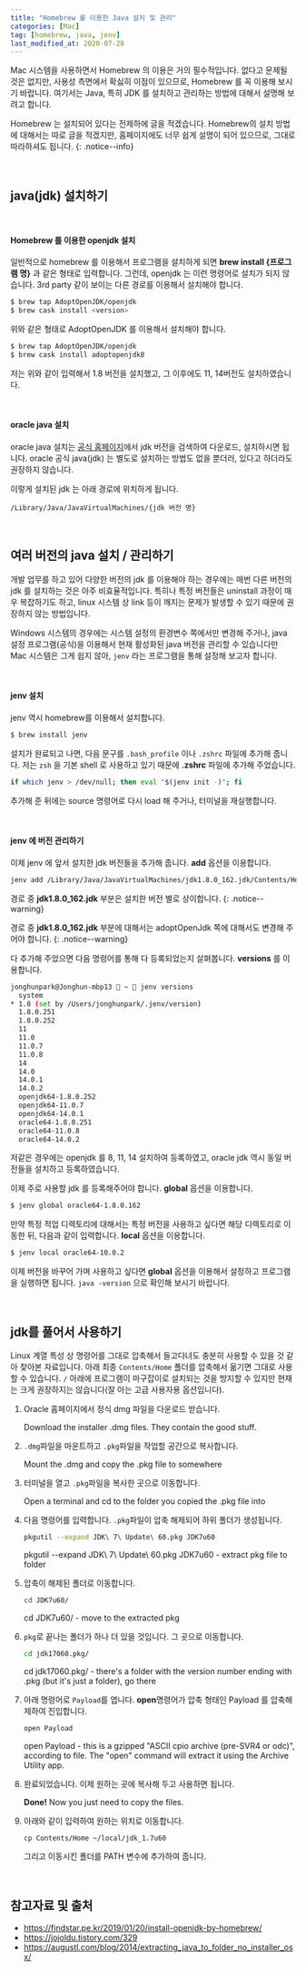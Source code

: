 ```yaml
---
title: "Homebrew 를 이용한 Java 설치 및 관리"
categories: [Mac]
tag: [homebrew, java, jenv]
last_modified_at: 2020-07-28
---
```

Mac 시스템을 사용하면서 Homebrew 의 이용은 거의 필수적입니다. 없다고 문제될 것은 없지만, 사용성 측면에서 확싫히 이점이 있으므로, Homebrew 를 꼭 이용해 보시기 바랍니다. 여기서는 Java, 특히 JDK 를 설치하고 관리하는 방법에 대해서 설명해 보려고 합니다. 

Homebrew 는 설치되어 있다는 전제하에 글을 적겠습니다. Homebrew의 설치 방법에 대해서는 따로 글을 적겠지만, 홈페이지에도 너무 쉽게 설명이 되어 있으므로, 그대로 따라하셔도 됩니다. 
{: .notice--info}

<br/>

## java(jdk) 설치하기

<br/>

#### Homebrew 를 이용한 openjdk 설치

일반적으로 homebrew 를 이용해서 프로그램을 설치하게 되면 **brew install {프로그램 명}** 과 같은 형태로 입력합니다. 그런데, openjdk 는 이런 명령어로 설치가 되지 않습니다. 3rd party 같이 보이는 다른 경로를 이용해서 설치해야 합니다. 

```sh
$ brew tap AdoptOpenJDK/openjdk
$ brew cask install <version>
```

위와 같은 형태로 AdoptOpenJDK 를 이용해서 설치해야 합니다. 

```sh
$ brew tap AdoptOpenJDK/openjdk
$ brew cask install adoptopenjdk8
```

저는 위와 같이 입력해서 1.8 버전을 설치했고, 그 이후에도 11, 14버전도 설치하였습니다. 

<br/>

#### oracle java 설치

oracle java 설치는 [공식 홈페이지](https://www.oracle.com/kr/java/technologies/oracle-java-archive-downloads.html)에서 jdk 버전을 검색하여 다운로드, 설치하시면 됩니다. oracle 공식 java(jdk) 는 별도로 설치하는 방법도 없을 뿐더러, 있다고 하더라도 권장하지 않습니다. 

이렇게 설치된 jdk 는 아래 경로에 위치하게 됩니다. 

```
/Library/Java/JavaVirtualMachines/{jdk 버전 명}
```

<br/>

## 여러 버전의 java 설치 / 관리하기

개발 업무를 하고 있어 다양한 버전의 jdk 를 이용해야 하는 경우에는 매번 다른 버전의 jdk 를 설치하는 것은 아주 비효율적입니다. 특히나 특정 버전들은 uninstall 과정이 매우 복잡하기도 하고, linux 시스템 상 link 등이 깨지는 문제가 발생할 수 있기 때문에 권장하지 않는 방법입니다. 

Windows 시스템의 경우에는 시스템 설정의 환경변수 쪽에서만 변경해 주거나, java 설정 프로그램(공식)을 이용해서 현재 활성화된 java 버전을 관리할 수 있습니다만 Mac 시스템은 그게 쉽지 않아, `jenv` 라는 프로그램을 통해 설정해 보고자 합니다. 

<br/>

#### jenv 설치

jenv 역시 homebrew를 이용해서 설치합니다. 

```sh
$ brew install jenv
```

설치가 완료되고 나면, 다음 문구를 `.bash_profile` 이나 `.zshrc` 파일에 추가해 줍니다. 저는 `zsh` 을 기본 shell 로 사용하고 있기 때문에 **.zshrc** 파일에 추가해 주었습니다. 

```sh
if which jenv > /dev/null; then eval "$(jenv init -)"; fi
```

추가해 준 뒤에는 source 명령어로 다시 load 해 주거나, 터미널을 재실행합니다. 

<br/>

#### jenv 에 버전 관리하기

이제 jenv 에 앞서 설치한 jdk 버전들을 추가해 줍니다. **add** 옵션을 이용합니다.

```sh
jenv add /Library/Java/JavaVirtualMachines/jdk1.8.0_162.jdk/Contents/Home/
```

경로 중 **jdk1.8.0_162.jdk** 부분은 설치한 버전 별로 상이합니다. 
{: .notice--warning}

경로 중 **jdk1.8.0_162.jdk** 부분에 대해서는 adoptOpenJdk 쪽에 대해서도 변경해 주어야 합니다. 
{: .notice--warning}

다 추가해 주었으면 다음 명령어를 통해 다 등록되었는지 살펴봅니다. **versions** 를 이용합니다.

```sh
jonghunpark@Jonghun-mbp13  ~  jenv versions
  system
* 1.8 (set by /Users/jonghunpark/.jenv/version)
  1.8.0.251
  1.8.0.252
  11
  11.0
  11.0.7
  11.0.8
  14
  14.0
  14.0.1
  14.0.2
  openjdk64-1.8.0.252
  openjdk64-11.0.7
  openjdk64-14.0.1
  oracle64-1.8.0.251
  oracle64-11.0.8
  oracle64-14.0.2
```

저같은 경우에는 openjdk 를 8, 11, 14 설치하여 등록하였고, oracle jdk 역시 동일 버전들을 설치하고 등록하였습니다. 

이제 주로 사용할 jdk 를 등록해주어야 합니다. **global** 옵션을 이용합니다. 

```sh
$ jenv global oracle64-1.8.0.162
```

만약 특정 적업 디렉토리에 대해서는 특정 버전을 사용하고 싶다면 해당 디렉토리로 이동한 뒤, 다음과 같이 입력합니다. **local** 옵션을 이용합니다.

```sh
$ jenv local oracle64-10.0.2
```

이제 버전을 바꾸어 가며 사용하고 싶다면 **global** 옵션을 이용해서 설정하고 프로그램을 실행하면 됩니다. `java -version` 으로 확인해 보시기 바랍니다.

<br/>

## jdk를 풀어서 사용하기

Linux 계열 특성 상 명령어를 그대로 압축해서 들고다녀도 충분히 사용할 수 있을 것 같아 찾아본 자료입니다. 아래 최종 `Contents/Home` 폴더를 압축해서 옮기면 그대로 사용할 수 있습니다. `/` 아래에 프로그램이 마구잡이로 설치되는 것을 방지할 수 있지만 현재는 크게 권장하지는 않습니다(잘 아는 고급 사용자용 옵션입니다).

1. Oracle 홈페이지에서 정식 dmg 파일을 다운로드 받습니다.
   
   Download the installer .dmg files. They contain the good stuff.
   
2. `.dmg`파일을 마운트하고 `.pkg`파일을 작업할 공간으로 복사합니다.
   
   Mount the .dmg and copy the .pkg file to somewhere

3. 터미널을 열고 `.pkg`파일을 복사한 곳으로 이동합니다.
   
   Open a terminal and cd to the folder you copied the .pkg file into

4. 다음 명령어를 입력합니다. `.pkg`파일이 압축 해제되어 하위 폴더가 생성됩니다.

   ```sh
   pkgutil --expand JDK\ 7\ Update\ 60.pkg JDK7u60
   ```
   
   pkgutil --expand JDK\ 7\ Update\ 60.pkg JDK7u60 - extract pkg file to folder

5. 압축이 해제된 폴더로 이동합니다.

   ```sh
   cd JDK7u60/
   ```

   cd JDK7u60/ - move to the extracted pkg

6. `pkg`로 끝나는 폴더가 하나 더 있을 것입니다. 그 곳으로 이동합니다.
   
   ```sh
   cd jdk17060.pkg/
   ```
   
   cd jdk17060.pkg/ - there's a folder with the version number ending with .pkg (but it's just a folder), go there

7. 아래 명령어로 `Payload`를 엽니다. **open**명령어가 압축 형태인 Payload 를 압축해제하여 진입합니다.
   
   ```sh
   open Payload
   ```
   
   open Payload - this is a gzipped "ASCII cpio archive (pre-SVR4 or odc)", according to file. The "open" command will extract it using the Archive Utility app.

8. 완료되었습니다. 이제 원하는 곳에 복사해 두고 사용하면 됩니다.
   
   **Done!** Now you just need to copy the files.

9. 아래와 같이 입력하여 원하는 위치로 이동합니다. 
   
   ```sh
   cp Contents/Home ~/local/jdk_1.7u60
   ```

   그리고 이동시킨 폴더를 PATH 변수에 추가하여 줍니다.

<br/>

## 참고자료 및 출처

- <https://findstar.pe.kr/2019/01/20/install-openjdk-by-homebrew/>
- <https://jojoldu.tistory.com/329>
- <https://augustl.com/blog/2014/extracting_java_to_folder_no_installer_osx/>